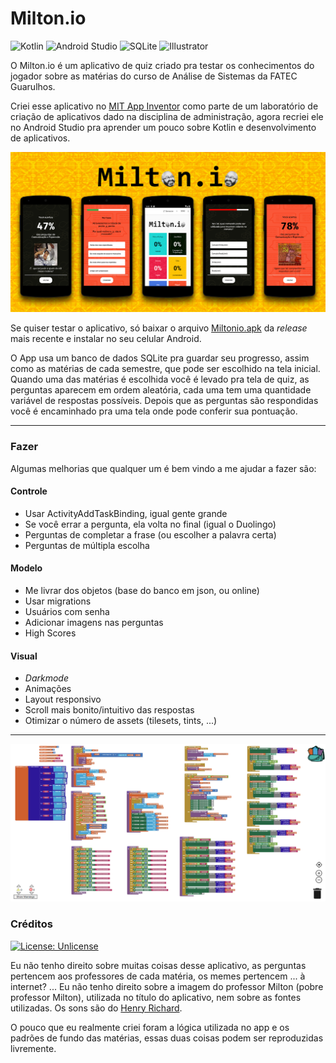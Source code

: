 # Milton.io

![Kotlin](https://img.shields.io/static/v1?label=&message=Kotlin&color=0095D5&logo=Kotlin&logoColor=FFFFFF)
![Android Studio](https://img.shields.io/static/v1?label=&message=Android&color=3DDC84&logo=Android&logoColor=FFFFFF)
![SQLite](https://img.shields.io/static/v1?label=&message=SQLite&color=003B57&logo=SQLite&logoColor=FFFFFF)
![Illustrator](https://img.shields.io/static/v1?label=&message=Illustrator&color=FF9A00&logo=Adobe%20Illustrator&logoColor=FFFFFF)

O Milton.io é um aplicativo de quiz criado pra testar os conhecimentos do jogador sobre as matérias do curso de Análise de Sistemas da FATEC Guarulhos.

Criei esse aplicativo no [MIT App Inventor](https://appinventor.mit.edu) como parte de um laboratório de criação de aplicativos dado na disciplina de administração, agora recriei ele no Android Studio pra aprender um pouco sobre Kotlin e desenvolvimento de aplicativos.

![capa](/img/main.jpg)

Se quiser testar o aplicativo, só baixar o arquivo [Miltonio.apk](https://github.com/sleiph/Miltonio/releases) da *release* mais recente e instalar no seu celular Android.

O App usa um banco de dados SQLite pra guardar seu progresso, assim como as matérias de cada semestre, que pode ser escolhido na tela inicial. Quando uma das matérias é escolhida você é levado pra tela de quiz, as perguntas aparecem em ordem aleatória, cada uma tem uma quantidade variável de respostas possíveis. Depois que as perguntas são respondidas você é encaminhado pra uma tela onde pode conferir sua pontuação.

---

### Fazer

Algumas melhorias que qualquer um é bem vindo a me ajudar a fazer são:

#### Controle

- Usar ActivityAddTaskBinding, igual gente grande
- Se você errar a pergunta, ela volta no final (igual o Duolingo)
- Perguntas de completar a frase (ou escolher a palavra certa)
- Perguntas de múltipla escolha

#### Modelo

- Me livrar dos objetos (base do banco em json, ou online)
- Usar migrations
- Usuários com senha
- Adicionar imagens nas perguntas
- High Scores

#### Visual

- *Darkmode*
- Animações
- Layout responsivo
- Scroll mais bonito/intuitivo das respostas
- Otimizar o número de assets (tilesets, tints, ...)

---
![blocos](/img/blocos2.png)

### Créditos

[![License: Unlicense](https://img.shields.io/badge/license-Unlicense-blue.svg)](http://unlicense.org/)

Eu não tenho direito sobre muitas coisas desse aplicativo, as perguntas pertencem aos professores de cada matéria, os memes pertencem ... à internet? ...
Eu não tenho direito sobre a imagem do professor Milton (pobre professor Milton), utilizada no título do aplicativo, nem sobre as fontes utilizadas.
Os sons são do [Henry Richard](https://freesound.org/people/HenryRichard).

O pouco que eu realmente criei foram a lógica utilizada no app e os padrões de fundo das matérias, essas duas coisas podem ser reproduzidas livremente.
